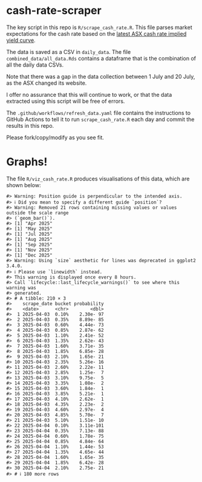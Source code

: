 
<!-- README.md is generated from README.Rmd. Please edit that file -->

# cash-rate-scraper

The key script in this repo is `R/scrape_cash_rate.R`. This file parses
market expectations for the cash rate based on the [latest ASX cash rate
implied yield
curve](https://www.asx.com.au/markets/trade-our-derivatives-market/futures-market/rba-rate-tracker).

The data is saved as a CSV in `daily_data`. The file
`combined_data/all_data.Rds` contains a dataframe that is the
combination of all the daily data CSVs.

Note that there was a gap in the data collection between 1 July and 20
July, as the ASX changed its website.

I offer no assurance that this will continue to work, or that the data
extracted using this script will be free of errors.

The `.github/workflows/refresh_data.yaml` file contains the instructions
to GitHub Actions to tell it to run `scrape_cash_rate.R` each day and
commit the results in this repo.

Please fork/copy/modify as you see fit.

# Graphs!

The file `R/viz_cash_rate.R` produces visualisations of this data, which
are shown below:

    #> Warning: Position guide is perpendicular to the intended axis.
    #> ℹ Did you mean to specify a different guide `position`?
    #> Warning: Removed 21 rows containing missing values or values outside the scale range
    #> (`geom_bar()`).
    #> [1] "Apr 2025"
    #> [1] "May 2025"
    #> [1] "Jul 2025"
    #> [1] "Aug 2025"
    #> [1] "Sep 2025"
    #> [1] "Nov 2025"
    #> [1] "Dec 2025"
    #> Warning: Using `size` aesthetic for lines was deprecated in ggplot2 3.4.0.
    #> ℹ Please use `linewidth` instead.
    #> This warning is displayed once every 8 hours.
    #> Call `lifecycle::last_lifecycle_warnings()` to see where this warning was
    #> generated.
    #> # A tibble: 210 × 3
    #>    scrape_date bucket probability
    #>    <date>      <chr>        <dbl>
    #>  1 2025-04-03  0.10%    2.30e- 97
    #>  2 2025-04-03  0.35%    8.89e- 85
    #>  3 2025-04-03  0.60%    4.44e- 73
    #>  4 2025-04-03  0.85%    2.87e- 62
    #>  5 2025-04-03  1.10%    2.41e- 52
    #>  6 2025-04-03  1.35%    2.62e- 43
    #>  7 2025-04-03  1.60%    3.71e- 35
    #>  8 2025-04-03  1.85%    6.85e- 28
    #>  9 2025-04-03  2.10%    1.65e- 21
    #> 10 2025-04-03  2.35%    5.26e- 16
    #> 11 2025-04-03  2.60%    2.22e- 11
    #> 12 2025-04-03  2.85%    1.25e-  7
    #> 13 2025-04-03  3.10%    9.75e-  5
    #> 14 2025-04-03  3.35%    1.08e-  2
    #> 15 2025-04-03  3.60%    1.84e-  1
    #> 16 2025-04-03  3.85%    5.21e-  1
    #> 17 2025-04-03  4.10%    2.62e-  1
    #> 18 2025-04-03  4.35%    2.23e-  2
    #> 19 2025-04-03  4.60%    2.97e-  4
    #> 20 2025-04-03  4.85%    5.70e-  7
    #> 21 2025-04-03  5.10%    1.51e- 10
    #> 22 2025-04-04  0.10%    3.11e-101
    #> 23 2025-04-04  0.35%    7.13e- 88
    #> 24 2025-04-04  0.60%    1.78e- 75
    #> 25 2025-04-04  0.85%    4.84e- 64
    #> 26 2025-04-04  1.10%    1.44e- 53
    #> 27 2025-04-04  1.35%    4.65e- 44
    #> 28 2025-04-04  1.60%    1.65e- 35
    #> 29 2025-04-04  1.85%    6.42e- 28
    #> 30 2025-04-04  2.10%    2.75e- 21
    #> # ℹ 180 more rows
